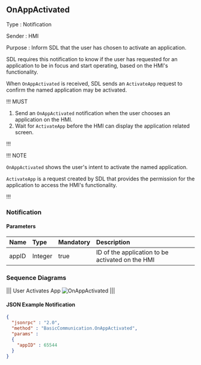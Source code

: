 ## OnAppActivated

Type
: Notification

Sender
: HMI

Purpose
: Inform SDL that the user has chosen to activate an application.

SDL requires this notification to know if the user has requested for an application to be in focus and start operating, based on the HMI's functionality.

When `OnAppActivated` is received, SDL sends an `ActivateApp` request to confirm the named application may be activated.

!!! MUST

  1. Send an `OnAppActivated` notification when the user chooses an application on the HMI.
  2. Wait for `ActivateApp` before the HMI can display the application related screen.

!!!

!!! NOTE

`OnAppActivated` shows the user's intent to activate the named application.

`ActivateApp` is a request created by SDL that provides the permission for the application to access the HMI's functionality.

!!!

### Notification

#### Parameters

|Name|Type|Mandatory|Description|
|:---|:---|:--------|:---------|
|appID|Integer|true|ID of the application to be activated on the HMI|


### Sequence Diagrams
|||
User Activates App
![OnAppActivated](./assets/OnAppActivated.png)
|||

#### JSON Example Notification
```json
{
  "jsonrpc" : "2.0",
  "method" : "BasicCommunication.OnAppActivated",
  "params" :
  {
    "appID" : 65544
  }
}
```
